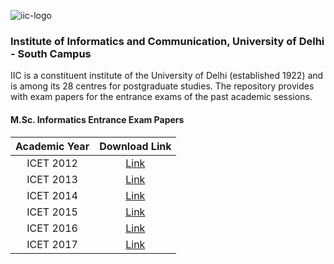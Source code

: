 ![iic-logo](./logo.png)

### Institute of Informatics and Communication, University of Delhi - South Campus
IIC is a constituent institute of the University of Delhi (established 1922) and is among its 28 centres for postgraduate studies. The repository provides with exam papers for the entrance exams of the past academic sessions.

#### M.Sc. Informatics Entrance Exam Papers
| Academic Year |                                           Download Link                                          |
|:-------------:|:------------------------------------------------------------------------------------------------:|
|   ICET 2012   | [Link](https://github.com/iicudsc/MSc_Informatics_Entrance_Exam_Papers/raw/master/ICET_2012.pdf) |
|   ICET 2013   | [Link](https://github.com/iicudsc/MSc_Informatics_Entrance_Exam_Papers/raw/master/ICET_2013.pdf) |
|   ICET 2014   | [Link](https://github.com/iicudsc/MSc_Informatics_Entrance_Exam_Papers/raw/master/ICET_2014.pdf) |
|   ICET 2015   | [Link](https://github.com/iicudsc/MSc_Informatics_Entrance_Exam_Papers/raw/master/ICET_2015.pdf) |
|   ICET 2016   | [Link](https://github.com/iicudsc/MSc_Informatics_Entrance_Exam_Papers/raw/master/ICET_2016.pdf) |
|   ICET 2017   | [Link](https://github.com/iicudsc/MSc_Informatics_Entrance_Exam_Papers/raw/master/ICET_2016.pdf) |
